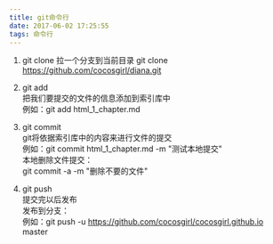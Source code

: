 ```yaml
---
title: git命令行  
date: 2017-06-02 17:25:55
tags: 命令行
---
```


1. git clone
拉一个分支到当前目录
git clone https://github.com/cocosgirl/diana.git

2. git add  
把我们要提交的文件的信息添加到索引库中  
例如：git add html_1_chapter.md

3. git commit   
git将依据索引库中的内容来进行文件的提交  
例如：git commit html_1_chapter.md -m "测试本地提交"  
本地删除文件提交：  
git commit -a -m "删除不要的文件"

4. git push  
提交完以后发布  
发布到分支：  
例如：git push -u https://github.com/cocosgirl/cocosgirl.github.io master  
